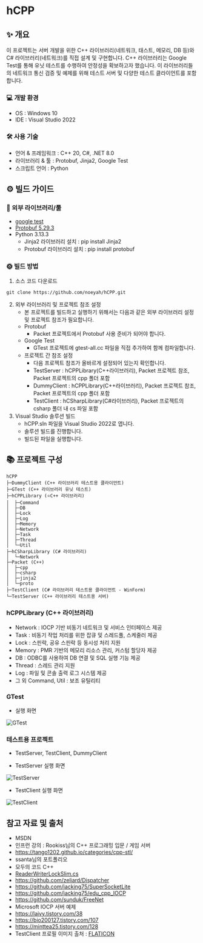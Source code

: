 ﻿# hCPP

## ✨ 개요

이 프로젝트는 서버 개발을 위한 C++ 라이브러리(네트워크, 태스트, 메모리, DB 등)와 C# 라이브러리(네트워크)를 직접 설계 및 구현합니다. 
C++ 라이브러리는 Google Test를 통해 유닛 테스트를 수행하여 안정성을 확보하고자 했습니다. 
이 라이브러리들의 네트워크 통신 검증 및 예제를 위해 테스트 서버 및 다양한 테스트 클라이언트를 포함합니다. 

### 💻 개발 환경
- OS : Windows 10
- IDE : Visual Studio 2022

### 🛠 사용 기술
- 언어 & 프레임워크 : C++ 20, C#, .NET 8.0
- 라이브러리 & 툴 : Protobuf, Jinja2, Google Test
- 스크립트 언어 : Python


## ⚙ 빌드 가이드

### 🔨 외부 라이브러리/툴
- [google test](https://github.com/google/googletest)
- [Protobuf 5.29.3](https://github.com/protocolbuffers/protobuf)
- Python 3.13.3
	- Jinja2 라이브러리 설치 : pip install Jinja2
	- Protobuf 라이브러리 설치 : pip install protobuf

### 🌞 빌드 방법

1. 소스 코드 다운로드
```
git clone https://github.com/noeyah/hCPP.git
```
2. 외부 라이브러리 및 프로젝트 참조 설정
	- 본 프로젝트를 빌드하고 실행하기 위해서는 다음과 같은 외부 라이브러리 설정 및 프로젝트 참조가 필요합니다.
	- Protobuf
		- Packet 프로젝트에서 Protobuf 사용 준비가 되어야 합니다.
	- Google Test
		- GTest 프로젝트에 gtest-all.cc 파일을 직접 추가하여 함께 컴파일합니다.
	- 프로젝트 간 참조 설정
		- 다음 프로젝트 참조가 올바르게 설정되어 있는지 확인합니다.
		- TestServer : hCPPLibrary(C++라이브러리), Packet 프로젝트 참조, Packet 프로젝트의 cpp 폴더 포함
		- DummyClient : hCPPLibrary(C++라이브러리), Packet 프로젝트 참조, Packet 프로젝트의 cpp 폴더 포함
		- TestClient : hCSharpLibrary(C#라이브러리), Packet 프로젝트의 csharp 폴더 내 cs 파일 포함
3. Visual Studio 솔루션 빌드
	- hCPP.sln 파일을 Visual Studio 2022로 엽니다.
	- 솔루션 빌드를 진행합니다.
	- 빌드된 파일을 실행합니다.

## 📚 프로젝트 구성
```
hCPP
├─DummyClient (C++ 라이브러리 테스트용 클라이언트)
├─GTest (C++ 라이브러리 유닛 테스트)
├─hCPPLibrary (⭐C++ 라이브러리)
│  ├─Command
│  ├─DB
│  ├─Lock
│  ├─Log
│  ├─Memory
│  ├─Network
│  ├─Task
│  ├─Thread
│  └─Util
├─hCSharpLibrary (C# 라이브러리)
│  └─Network
├─Packet (C++)
│  ├─cpp
│  ├─csharp
│  ├─jinja2
│  └─proto
├─TestClient (C# 라이브러리 테스트용 클라이언트 - WinForm)
└─TestServer (C++ 라이브러리 테스트용 서버)
```

### hCPPLibrary (C++ 라이브러리)

- Network : IOCP 기반 비동기 네트워크 및 서비스 인터페이스 제공
- Task : 비동기 작업 처리를 위한 잡큐 및 스레드풀, 스케줄러 제공
- Lock : 스핀락, 공유 스핀락 등 동시성 처리 지원
- Memory : PMR 기반의 메모리 리소스 관리, 커스텀 할당자 제공
- DB : ODBC를 사용하여 DB 연결 및 SQL 실행 기능 제공
- Thread : 스레드 관리 지원
- Log : 파일 및 콘솔 출력 로그 시스템 제공
- 그 외 Command, Util : 보조 유틸리티


### GTest

- 실행 화면

![GTest](https://github.com/user-attachments/assets/6a9370b3-fb66-44b4-9bce-a2f8ec7d875d)


### 테스트용 프로젝트
- TestServer, TestClient, DummyClient

- TestServer 실행 화면

![TestServer](https://github.com/user-attachments/assets/79358804-77c3-4a15-bb88-53466a425e2a)

- TestClient 실행 화면

![TestClient](https://github.com/user-attachments/assets/0cf0df3b-1b1c-4669-908f-87338a02eb75)



## 참고 자료 및 출처
- MSDN
- 인프런 강의 : Rookiss님의 C++ 프로그래밍 입문 / 게임 서버
- https://tango1202.github.io/categories/cpp-stl/
- ssanta님의 포트폴리오
- 모두의 코드 C++
- [ReaderWriterLockSlim.cs](https://github.com/microsoft/referencesource/blob/master/System.Core/System/threading/ReaderWriterLockSlim/ReaderWriterLockSlim.cs)
- https://github.com/zeliard/Dispatcher
- https://github.com/jacking75/SuperSocketLite
- https://github.com/jacking75/edu_cpp_IOCP
- https://github.com/sunduk/FreeNet
- Microsoft IOCP 서버 예제
- https://laivy.tistory.com/38
- https://bio200127.tistory.com/107
- https://minttea25.tistory.com/128
- TestClient 프로필 이미지 출처 : [FLATICON](https://www.flaticon.com/)